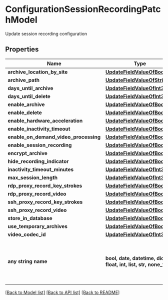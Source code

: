 # ConfigurationSessionRecordingPatchModel

Update session recording configuration

## Properties
Name | Type | Description | Notes
------------ | ------------- | ------------- | -------------
**archive_location_by_site** | [**UpdateFieldValueOfBoolean**](UpdateFieldValueOfBoolean.md) |  | [optional] 
**archive_path** | [**UpdateFieldValueOfString**](UpdateFieldValueOfString.md) |  | [optional] 
**days_until_archive** | [**UpdateFieldValueOfInt32**](UpdateFieldValueOfInt32.md) |  | [optional] 
**days_until_delete** | [**UpdateFieldValueOfInt32**](UpdateFieldValueOfInt32.md) |  | [optional] 
**enable_archive** | [**UpdateFieldValueOfBoolean**](UpdateFieldValueOfBoolean.md) |  | [optional] 
**enable_delete** | [**UpdateFieldValueOfBoolean**](UpdateFieldValueOfBoolean.md) |  | [optional] 
**enable_hardware_acceleration** | [**UpdateFieldValueOfBoolean**](UpdateFieldValueOfBoolean.md) |  | [optional] 
**enable_inactivity_timeout** | [**UpdateFieldValueOfBoolean**](UpdateFieldValueOfBoolean.md) |  | [optional] 
**enable_on_demand_video_processing** | [**UpdateFieldValueOfBoolean**](UpdateFieldValueOfBoolean.md) |  | [optional] 
**enable_session_recording** | [**UpdateFieldValueOfBoolean**](UpdateFieldValueOfBoolean.md) |  | [optional] 
**encrypt_archive** | [**UpdateFieldValueOfBoolean**](UpdateFieldValueOfBoolean.md) |  | [optional] 
**hide_recording_indicator** | [**UpdateFieldValueOfBoolean**](UpdateFieldValueOfBoolean.md) |  | [optional] 
**inactivity_timeout_minutes** | [**UpdateFieldValueOfInt32**](UpdateFieldValueOfInt32.md) |  | [optional] 
**max_session_length** | [**UpdateFieldValueOfInt32**](UpdateFieldValueOfInt32.md) |  | [optional] 
**rdp_proxy_record_key_strokes** | [**UpdateFieldValueOfBoolean**](UpdateFieldValueOfBoolean.md) |  | [optional] 
**rdp_proxy_record_video** | [**UpdateFieldValueOfBoolean**](UpdateFieldValueOfBoolean.md) |  | [optional] 
**ssh_proxy_record_key_strokes** | [**UpdateFieldValueOfBoolean**](UpdateFieldValueOfBoolean.md) |  | [optional] 
**ssh_proxy_record_video** | [**UpdateFieldValueOfBoolean**](UpdateFieldValueOfBoolean.md) |  | [optional] 
**store_in_database** | [**UpdateFieldValueOfBoolean**](UpdateFieldValueOfBoolean.md) |  | [optional] 
**use_temporary_archives** | [**UpdateFieldValueOfBoolean**](UpdateFieldValueOfBoolean.md) |  | [optional] 
**video_codec_id** | [**UpdateFieldValueOfInt32**](UpdateFieldValueOfInt32.md) |  | [optional] 
**any string name** | **bool, date, datetime, dict, float, int, list, str, none_type** | any string name can be used but the value must be the correct type | [optional]

[[Back to Model list]](../README.md#documentation-for-models) [[Back to API list]](../README.md#documentation-for-api-endpoints) [[Back to README]](../README.md)


